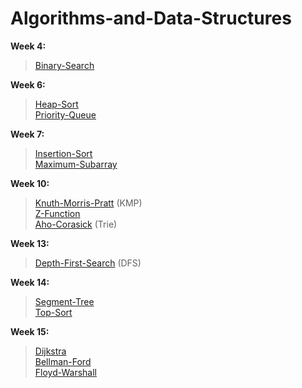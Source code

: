 # Algorithms-and-Data-Structures

**Week 4:**<br/>

>[Binary-Search](https://github.com/Assylzhan-Izbassar/Algorithms-and-Data-Structures/blob/master/week_4/binary-search/step_1/binary_search.cpp)<br/>

**Week 6:**<br/>

>[Heap-Sort](https://github.com/Assylzhan-Izbassar/Algorithms-and-Data-Structures/blob/master/week_6/heap/heapSort.cpp) <br/>
>[Priority-Queue](https://github.com/Assylzhan-Izbassar/Algorithms-and-Data-Structures/blob/master/week_6/heap/priorityQueue.cpp)<br/>

**Week 7:**<br/>

>[Insertion-Sort](https://github.com/Assylzhan-Izbassar/Algorithms-and-Data-Structures/blob/master/week_7/insertionSort.cpp)<br/>
>[Maximum-Subarray](https://github.com/Assylzhan-Izbassar/Algorithms-and-Data-Structures/blob/master/week_7/maximumSubarray.cpp)<br/>

**Week 10:**<br/>

>[Knuth-Morris-Pratt](https://github.com/Assylzhan-Izbassar/Algorithms-and-Data-Structures/blob/master/week_10/KMP/KMP.cpp) (KMP)<br/>[Z-Function](https://github.com/Assylzhan-Izbassar/Algorithms-and-Data-Structures/blob/master/week_10/Z-function/step_1/A.%D0%9D%D0%B0%D0%B8%D0%B4%D0%BB%D0%B8%D0%BD%D0%BD%D0%B5%D0%B9%D1%88%D0%B8%D0%B9_%D0%BF%D0%B0%D0%BB%D0%B8%D0%BD%D0%B4%D1%80%D0%BE%D0%BC%D0%BD%D1%8B%D0%B9_%D0%BF%D1%80%D0%B5%D1%84%D0%B8%D0%BA%D1%81-1.cpp)<br/>
>[Aho-Corasick](https://github.com/Assylzhan-Izbassar/Algorithms-and-Data-Structures/blob/master/week_10/string-data_structures/Trie.cpp) (Trie)

**Week 13:**<br/>
>[Depth-First-Search](https://github.com/Assylzhan-Izbassar/Algorithms-and-Data-Structures/blob/master/week_13/graph-thory:dfs/%E2%84%96164.cpp) (DFS)

**Week 14:**<br/>

>[Segment-Tree](https://github.com/Assylzhan-Izbassar/Algorithms-and-Data-Structures/blob/master/week_14/segment-tree/step_1/A.%D0%94%D0%B5%D1%80%D0%B5%D0%B2%D0%BE_%D0%BE%D1%82%D1%80%D0%B5%D0%B7%D0%BA%D0%BE%D0%B2_%D0%BD%D0%B0_%D1%81%D1%83%D0%BC%D0%BC%D1%83.cpp)<br/>
>[Top-Sort](https://github.com/Assylzhan-Izbassar/Algorithms-and-Data-Structures/blob/master/week_14/top-sort/topSort.cpp)<br/>

**Week 15:**<br/>

>[Dijkstra](https://github.com/Assylzhan-Izbassar/Algorithms-and-Data-Structures/blob/master/week_15/graph-theory:shorest_path/Dijkstra/%E2%84%965.%D0%94%D0%B5%D0%B9%D0%BA%D1%81%D1%82%D1%80%D0%B0.cpp)<br/>
>[Bellman-Ford](https://github.com/Assylzhan-Izbassar/Algorithms-and-Data-Structures/blob/master/week_15/graph-theory:shorest_path/Bellman-Ford/%E2%84%96178.%D0%A4%D0%BE%D1%80%D0%B4-%D0%91%D0%B5%D0%BB%D0%BB%D0%BC%D0%B0%D0%BD.cpp)<br/>
>[Floyd-Warshall](https://github.com/Assylzhan-Izbassar/Algorithms-and-Data-Structures/blob/master/week_15/graph-theory:shorest_path/Floyd%E2%80%93Warshall/%E2%84%9695.%D0%A4%D0%BB%D0%BE%D0%B9%D0%B4_%D0%B2%D0%BC%D0%B5%D1%81%D1%82%D0%BE_%D0%94%D0%B5%D0%B9%D0%BA%D1%81%D1%82%D1%80%D1%8B.cpp)<br/>


